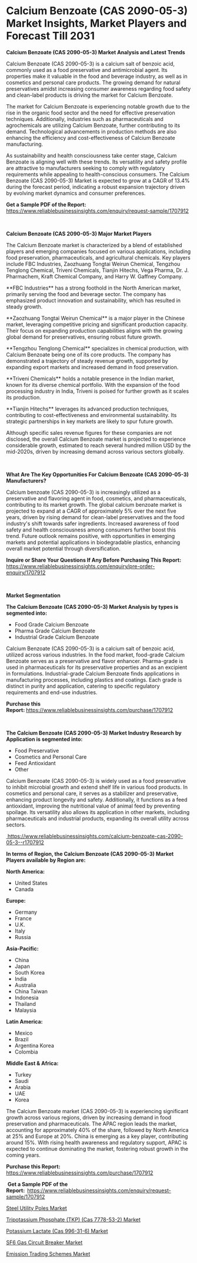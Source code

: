 <p><h1>Calcium Benzoate (CAS 2090-05-3) Market Insights, Market Players and Forecast Till 2031</h1></p><p><strong>Calcium Benzoate (CAS 2090-05-3) Market Analysis and Latest Trends</strong></p>
<p><p>Calcium Benzoate (CAS 2090-05-3) is a calcium salt of benzoic acid, commonly used as a food preservative and antimicrobial agent. Its properties make it valuable in the food and beverage industry, as well as in cosmetics and personal care products. The growing demand for natural preservatives amidst increasing consumer awareness regarding food safety and clean-label products is driving the market for Calcium Benzoate.</p><p>The market for Calcium Benzoate is experiencing notable growth due to the rise in the organic food sector and the need for effective preservation techniques. Additionally, industries such as pharmaceuticals and agrochemicals are utilizing Calcium Benzoate, further contributing to its demand. Technological advancements in production methods are also enhancing the efficiency and cost-effectiveness of Calcium Benzoate manufacturing.</p><p>As sustainability and health consciousness take center stage, Calcium Benzoate is aligning well with these trends. Its versatility and safety profile are attractive to manufacturers seeking to comply with regulatory requirements while appealing to health-conscious consumers. The Calcium Benzoate (CAS 2090-05-3) Market is expected to grow at a CAGR of 13.4% during the forecast period, indicating a robust expansion trajectory driven by evolving market dynamics and consumer preferences.</p></p>
<p><strong>Get a Sample PDF of the Report:&nbsp;</strong> <a href="https://www.reliablebusinessinsights.com/enquiry/request-sample/1707912?utm_campaign=1119&utm_medium=2&utm_source=Github&utm_content=ia&utm_term=07102024&utm_id=calcium-benzoate-cas-2090-05-3">https://www.reliablebusinessinsights.com/enquiry/request-sample/1707912</a></p>
<p>&nbsp;</p>
<p><strong>Calcium Benzoate (CAS 2090-05-3) Major Market Players</strong></p>
<p><p>The Calcium Benzoate market is characterized by a blend of established players and emerging companies focused on various applications, including food preservation, pharmaceuticals, and agricultural chemicals. Key players include FBC Industries, Zaozhuang Tongtai Weirun Chemical, Tengzhou Tenglong Chemical, Triveni Chemicals, Tianjin Hitechs, Vega Pharma, Dr. J. Pharmachem, Kraft Chemical Company, and Harry W. Gaffney Company.</p><p>**FBC Industries** has a strong foothold in the North American market, primarily serving the food and beverage sector. The company has emphasized product innovation and sustainability, which has resulted in steady growth. </p><p>**Zaozhuang Tongtai Weirun Chemical** is a major player in the Chinese market, leveraging competitive pricing and significant production capacity. Their focus on expanding production capabilities aligns with the growing global demand for preservatives, ensuring robust future growth.</p><p>**Tengzhou Tenglong Chemical** specializes in chemical production, with Calcium Benzoate being one of its core products. The company has demonstrated a trajectory of steady revenue growth, supported by expanding export markets and increased demand in food preservation.</p><p>**Triveni Chemicals** holds a notable presence in the Indian market, known for its diverse chemical portfolio. With the expansion of the food processing industry in India, Triveni is poised for further growth as it scales its production.</p><p>**Tianjin Hitechs** leverages its advanced production techniques, contributing to cost-effectiveness and environmental sustainability. Its strategic partnerships in key markets are likely to spur future growth.</p><p>Although specific sales revenue figures for these companies are not disclosed, the overall Calcium Benzoate market is projected to experience considerable growth, estimated to reach several hundred million USD by the mid-2020s, driven by increasing demand across various sectors globally.</p></p>
<p>&nbsp;</p>
<p><strong>What Are The Key Opportunities For Calcium Benzoate (CAS 2090-05-3) Manufacturers?</strong></p>
<p><p>Calcium benzoate (CAS 2090-05-3) is increasingly utilized as a preservative and flavoring agent in food, cosmetics, and pharmaceuticals, contributing to its market growth. The global calcium benzoate market is projected to expand at a CAGR of approximately 5% over the next five years, driven by rising demand for clean-label preservatives and the food industry's shift towards safer ingredients. Increased awareness of food safety and health consciousness among consumers further boost this trend. Future outlook remains positive, with opportunities in emerging markets and potential applications in biodegradable plastics, enhancing overall market potential through diversification.</p></p>
<p><strong>Inquire or Share Your Questions If Any Before Purchasing This Report:</strong> <a href="https://www.reliablebusinessinsights.com/enquiry/pre-order-enquiry/1707912?utm_campaign=1119&utm_medium=2&utm_source=Github&utm_content=ia&utm_term=07102024&utm_id=calcium-benzoate-cas-2090-05-3">https://www.reliablebusinessinsights.com/enquiry/pre-order-enquiry/1707912</a></p>
<p>&nbsp;</p>
<p><strong>Market Segmentation</strong></p>
<p><strong>The Calcium Benzoate (CAS 2090-05-3) Market Analysis by types is segmented into:</strong></p>
<p><ul><li>Food Grade Calcium Benzoate</li><li>Pharma Grade Calcium Benzoate</li><li>Industrial Grade Calcium Benzoate</li></ul></p>
<p><p>Calcium Benzoate (CAS 2090-05-3) is a calcium salt of benzoic acid, utilized across various industries. In the food market, food-grade Calcium Benzoate serves as a preservative and flavor enhancer. Pharma-grade is used in pharmaceuticals for its preservative properties and as an excipient in formulations. Industrial-grade Calcium Benzoate finds applications in manufacturing processes, including plastics and coatings. Each grade is distinct in purity and application, catering to specific regulatory requirements and end-use industries.</p></p>
<p><strong>Purchase this Report:&nbsp;</strong><a href="https://www.reliablebusinessinsights.com/purchase/1707912?utm_campaign=1119&utm_medium=2&utm_source=Github&utm_content=ia&utm_term=07102024&utm_id=calcium-benzoate-cas-2090-05-3">https://www.reliablebusinessinsights.com/purchase/1707912</a></p>
<p>&nbsp;</p>
<p><strong>The Calcium Benzoate (CAS 2090-05-3) Market Industry Research by Application is segmented into:</strong></p>
<p><ul><li>Food Preservative</li><li>Cosmetics and Personal Care</li><li>Feed Antioxidant</li><li>Other</li></ul></p>
<p><p>Calcium Benzoate (CAS 2090-05-3) is widely used as a food preservative to inhibit microbial growth and extend shelf life in various food products. In cosmetics and personal care, it serves as a stabilizer and preservative, enhancing product longevity and safety. Additionally, it functions as a feed antioxidant, improving the nutritional value of animal feed by preventing spoilage. Its versatility also allows its application in other markets, including pharmaceuticals and industrial products, expanding its overall utility across sectors.</p></p>
<p><a href="https://www.reliablebusinessinsights.com/calcium-benzoate-cas-2090-05-3--r1707912?utm_campaign=1119&utm_medium=2&utm_source=Github&utm_content=ia&utm_term=07102024&utm_id=calcium-benzoate-cas-2090-05-3">&nbsp;https://www.reliablebusinessinsights.com/calcium-benzoate-cas-2090-05-3--r1707912</a></p>
<p><strong>In terms of Region, the Calcium Benzoate (CAS 2090-05-3) Market Players available by Region are:</strong></p>
<p>
    <p> <strong> North America: </strong>
        <ul>
            <li>United States</li>
            <li>Canada</li>
        </ul>
        </p> 
    <p> <strong> Europe: </strong>
        <ul>
            <li>Germany</li>
            <li>France</li>
            <li>U.K.</li>
            <li>Italy</li>
            <li>Russia</li>
        </ul>
        </p> 
    <p> <strong> Asia-Pacific: </strong>
        <ul>
            <li>China</li>
            <li>Japan</li>
            <li>South Korea</li>
            <li>India</li>
            <li>Australia</li>
            <li>China Taiwan</li>
            <li>Indonesia</li>
            <li>Thailand</li>
            <li>Malaysia</li>
        </ul>
        </p> 
    <p> <strong> Latin America: </strong>
        <ul>
            <li>Mexico</li>
            <li>Brazil</li>
            <li>Argentina Korea</li>
            <li>Colombia</li>
        </ul>
        </p> 
    <p> <strong> Middle East & Africa: </strong>
        <ul>
            <li>Turkey</li>
            <li>Saudi</li>
            <li>Arabia</li>
            <li>UAE</li>
            <li>Korea</li>
        </ul>
    </p>
    </p>
<p><p>The Calcium Benzoate market (CAS 2090-05-3) is experiencing significant growth across various regions, driven by increasing demand in food preservation and pharmaceuticals. The APAC region leads the market, accounting for approximately 40% of the share, followed by North America at 25% and Europe at 20%. China is emerging as a key player, contributing around 15%. With rising health awareness and regulatory support, APAC is expected to continue dominating the market, fostering robust growth in the coming years.</p></p>
<p><strong>Purchase this Report: </strong><a href="https://www.reliablebusinessinsights.com/purchase/1707912?utm_campaign=1119&utm_medium=2&utm_source=Github&utm_content=ia&utm_term=07102024&utm_id=calcium-benzoate-cas-2090-05-3">https://www.reliablebusinessinsights.com/purchase/1707912</a></p>
<p>&nbsp;<strong>Get a Sample PDF of the Report:&nbsp;&nbsp;</strong><a href="https://www.reliablebusinessinsights.com/enquiry/request-sample/1707912?utm_campaign=1119&utm_medium=2&utm_source=Github&utm_content=ia&utm_term=07102024&utm_id=calcium-benzoate-cas-2090-05-3">https://www.reliablebusinessinsights.com/enquiry/request-sample/1707912</a></p>
<p><strong></strong></p>
<p><p><a href="https://issuu.com/reportprime-2/docs/steel-utility-poles-market-size-203_8acfe0168a89b1?utm_campaign=1119&utm_medium=2&utm_source=Github&utm_content=ia&utm_term=07102024&utm_id=calcium-benzoate-cas-2090-05-3">Steel Utility Poles Market</a></p><p><a href="https://github.com/irfadac/Market-Research-Report-List-5/blob/main/tripotassium-phosphate-tkp-cas-7778-53-2-market.md?utm_campaign=1119&utm_medium=2&utm_source=Github&utm_content=ia&utm_term=07102024&utm_id=calcium-benzoate-cas-2090-05-3">Tripotassium Phosphate (TKP) (Cas 7778-53-2) Market</a></p><p><a href="https://github.com/JavierDDowns/Market-Research-Report-List-1/blob/main/potassium-lactate-cas-996-31-6-market.md?utm_campaign=1119&utm_medium=2&utm_source=Github&utm_content=ia&utm_term=07102024&utm_id=calcium-benzoate-cas-2090-05-3">Potassium Lactate (Cas 996-31-6) Market</a></p><p><a href="https://issuu.com/reportprime-2/docs/sf6-gas-circuit-breaker-market-size_433346eb08dec1?utm_campaign=1119&utm_medium=2&utm_source=Github&utm_content=ia&utm_term=07102024&utm_id=calcium-benzoate-cas-2090-05-3">SF6 Gas Circuit Breaker Market</a></p><p><a href="https://www.linkedin.com/pulse/market-forecast-global-emission-trading-schemes-trends-a9ibe?utm_campaign=1119&utm_medium=2&utm_source=Github&utm_content=ia&utm_term=07102024&utm_id=calcium-benzoate-cas-2090-05-3">Emission Trading Schemes Market</a></p></p>